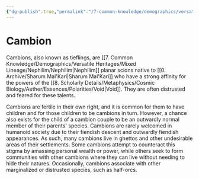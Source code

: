```yaml
---
{"dg-publish":true,"permalink":"/7-common-knowledge/demographics/versatile-heritages/mixed-lineage/nephilim/cambion/","noteIcon":""}
---
```


# Cambion

Cambions, also known as tieflings, are [[7. Common Knowledge/Demographics/Versatile Heritages/Mixed Lineage/Nephilim/Nephilim\|Nephilim]] planar scions native to [[0. Archive/Sharum Mal'Kari\|Sharum Mal'Kari]] who have a strong affinity for the powers of the [[8. Scholarly Details/Metaphysics/Cosmic Biology/Aether/Essences/Polarities/Void\|Void]]. They are often distrusted and feared for these talents. 

Cambions are fertile in their own right, and it is common for them to have children and for those children to be cambions in turn. However, a chance also exists for the child of a cambion couple to be an outwardly normal member of their parents' species. Cambions are rarely welcomed in humanoid society due to their fiendish descent and outwardly fiendish appearances. As such, many cambions live in ghettos and other undesirable areas of their settlements. Some cambions attempt to counteract this stigma by amassing personal wealth or power, while others seek to form communities with other cambions where they can live without needing to hide their natures. Occasionally, cambions associate with other marginalized or distrusted species, such as half-orcs.
